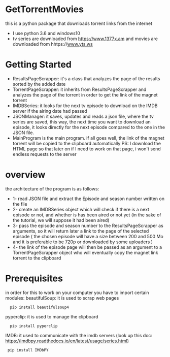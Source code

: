 # GetTorrentMovies
this is a python package that downloads torrent links from the internet
* I use python 3.6 and windows10
* tv series are downloaded from https://www.1377x.am and movies are downloaded from hhtps://www.yts.ws 

# Getting Started
* ResultsPageScrapper: it's a class that analyzes the page of the results sorted by the added date 
* TorrentPageScrapper: it inherits from ResultsPageScrapper and analyzes the page of the torrent in order to get the link
                     of the magnet torrent
* IMDBSeries: it looks for the next tv episode to download on the IMDB server if the airing date had passed
* JSONManager: it saves, updates and reads a json file, where the tv series are saved, this way, the next time you want to download an 
             episode, it looks directly for the next episode compared to the one in the JSON file.
* MainProgram is the main program. if all goes well, the link of the magnet torrent will be copied to the clipboard automatically
PS: I download the HTML page so that later on if I need to work on that page, i won't send endless requests to the server

# overview
the architecture of the program is as follows:
 * 1- read JSON file and extract the Episode and season number written on the file
 * 2- create an IMDBSeries object which will check if there is a next episode or not, and whether is has been aired or not yet
    (in the sake of the tutorial, we will suppose it had been aired)
 * 3- pass the episode and season number to the ResultsPageScrapper as arguments, so it will return later a link to the page
    of the selected episode ( the chosen episode will have a size between 200 and 500 Mo and it is preferable to be 720p or downloaded
    by some uploaders )
 * 4- the link of the episode page will then be passed as an argument to a TorrentPageScrapper object who will eventually copy the
    magnet link torrent to the clipboard
				
# Prerequisites
in order for this to work on your computer you have to import certain modules:
beautifulSoup: it is used to scrap web pages
```
  pip install beautifulsoup4
```
pyperclip: it is used to manage the clipboard
```
  pip install pyperclip
```
IMDB: it used to communicate with the imdb servers (look up this doc: https://imdbpy.readthedocs.io/en/latest/usage/series.html)
```
 pip install IMDbPY
```
  
